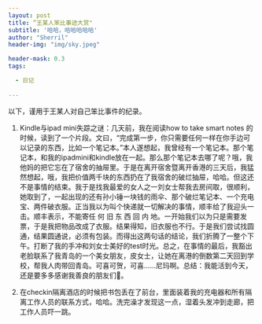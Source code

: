 ```yaml
---
layout: post
title: “王某人笨比事迹大赏"
subtitle: '哈哈，哈哈哈哈哈'
author: "Sherril"
header-img: "img/sky.jpeg"

header-mask: 0.3
tags:

  - 日记
  
---
```

以下，谨用于王某人对自己笨比事件的纪录。

1. Kindle与ipad mini失踪之谜：几天前，我在阅读how to take smart notes 的时候，读到了一个片段。文曰，“完成第一步，你只需要任何一样在你手边可以记录的东西，比如一个笔记本。”本人遂想起，我曾经有一个笔记本。那个笔记本，和我的ipadmini和kindle放在一起。那么那个笔记本去哪了呢？哦，我他妈的把它忘在了宿舍的抽屉里。于是在离开宿舍暨离开香港的三天后，我猛然想起，哦，我把价值两千块的东西扔在了我宿舍的破烂抽屉，哈哈。但这还不是事情的结束。我于是找我最爱的女人之一刘女士帮我去房间取，很顺利，她取到了，一起出现的还有孙小锤一块钱的雨伞、那个破烂笔记本、一个充电宝、两件破衣服。正当我以为叫个快递就一切解决的事情，顺丰给了我迎头一击。顺丰表示，不能寄任 何 旧 东 西 回 内 地。一开始我们以为只是需要发票，于是我把物品改成了衣服。结果得知，旧衣服也不行。于是我们尝试找圆通，结果圆通说，必须有包装。而得出这两句话的结论，我们折腾了一整个下午。打断了我的手冲和刘女士美好的test时光。总之，在事情的最后，我豁出老脸联系了我青岛的一个美女朋友，皮女士，让她在离港的倒数第二天回到学校，帮我人肉带回青岛。可喜可贺，可喜……尼玛啊。总结：我能活到今天，还是要多多感谢我善良的朋友们🌹。

2. 在checkin隔离酒店的时候把书包丢在了前台，里面装着我的充电器和所有隔离工作人员的联系方式，哈哈。洗完澡才发现这一点，湿着头发冲到走廊，把工作人员吓一跳。

